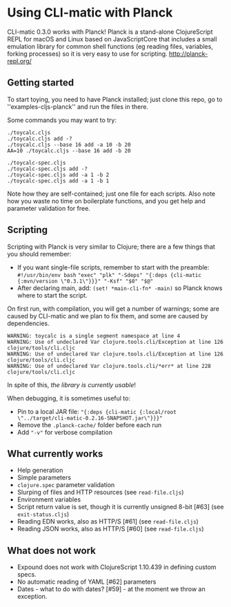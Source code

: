 # Using CLI-matic with Planck

CLI-matic 0.3.0 works with Planck! Planck is a stand-alone ClojureScript REPL for macOS and Linux based on JavaScriptCore that includes a small emulation library for common shell functions (eg reading files, variables, forking processes) so it is very easy to use for scripting. http://planck-repl.org/

## Getting started

To start toying, you need to have Planck installed; just clone this repo, go to ''examples-cljs-planck'' and run the files in there.

Some commands you may want to try:

	./toycalc.cljs
	./toycalc.cljs add -?
	./toycalc.cljs --base 16 add -a 10 -b 20
	AA=10 ./toycalc.cljs --base 16 add -b 20

	./toycalc-spec.cljs
	./toycalc-spec.cljs add -?
	./toycalc-spec.cljs add -a 1 -b 2
	./toycalc-spec.cljs add -a 1 -b 1

Note how they are self-contained; just one file for each scripts. Also note how you waste no time on boilerplate functions, and you get help and parameter validation for free.

## Scripting

Scripting with Planck is very similar to Clojure; there are a few things that you should remember:

* If you want single-file scripts, remember to start with the preamble: 
		`#!/usr/bin/env bash`
		`"exec" "plk" "-Sdeps" "{:deps {cli-matic {:mvn/version \"0.3.1\"}}}" "-Ksf" "$0" "$@"`
* After declaring main, add: `(set! *main-cli-fn* -main)` so Planck knows where to start the script.

On first run, with compilation, you will get a number of warnings; some are caused by CLI-matic and
we plan to fix them, and some  are caused by dependencies.

	WARNING: toycalc is a single segment namespace at line 4
	WARNING: Use of undeclared Var clojure.tools.cli/Exception at line 126 clojure/tools/cli.cljc
	WARNING: Use of undeclared Var clojure.tools.cli/Exception at line 126 clojure/tools/cli.cljc
	WARNING: Use of undeclared Var clojure.tools.cli/*err* at line 228 clojure/tools/cli.cljc

In spite of this, *the library is currently usable*!


When debugging, it is sometimes useful to:

* Pin to a local JAR file: `"{:deps {cli-matic {:local/root \"../target/cli-matic-0.2.16-SNAPSHOT.jar\"}}}"`
* Remove the `.planck-cache/` folder before each run
* Add `"-v"` for verbose compilation

## What currently works

* Help generation
* Simple parameters
* `clojure.spec` parameter validation
* Slurping of files and HTTP resources (see `read-file.cljs`)
* Environment variables
* Script return value is set, though it is currently unsigned 8-bit [#63] (see `exit-status.cljs`)
* Reading EDN works, also as HTTP/S [#61] (see `read-file.cljs`)
* Reading JSON works, also as HTTP/S [#60] (see `read-file.cljs`)

## What does not work

* Expound does not work with ClojureScript 1.10.439 in defining custom specs.
* No automatic reading of  YAML [#62] parameters 
* Dates - what to do with dates? [#59] - at the moment we throw an exception.




